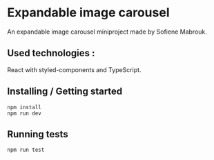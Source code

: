 # Expandable image carousel
An expandable image carousel miniproject made by Sofiene Mabrouk.

##  Used technologies :
React with styled-components and TypeScript.

##  Installing / Getting started
```
npm install
npm run dev
```

##  Running tests
```
npm run test
```
